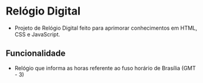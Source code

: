 # Relógio Digital
* Projeto de Relógio Digital feito para aprimorar conhecimentos em HTML, CSS e JavaScript.
## Funcionalidade
* Relógio que informa as horas referente ao fuso horário de Brasília (GMT - 3)

